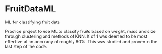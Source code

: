 # FruitDataML
ML for classifying fruit data

Practice project to use ML to classify fruits based on weight, mass and size through clustering and methods of KNN. 
K of 1 was deemed to be most effective at an accuracy of roughly 60%. This was studied and proven in the last step of the code. 

